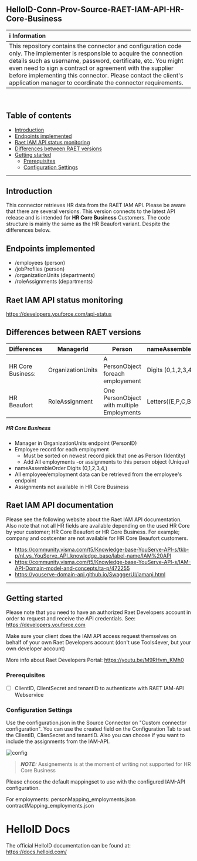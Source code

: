 ## HelloID-Conn-Prov-Source-RAET-IAM-API-HR-Core-Business

| :information_source: Information |
|:---------------------------|
| This repository contains the connector and configuration code only. The implementer is responsible to acquire the connection details such as username, password, certificate, etc. You might even need to sign a contract or agreement with the supplier before implementing this connector. Please contact the client's application manager to coordinate the connector requirements.       |

<br />

## Table of contents
- [Introduction](#Introduction)
- [Endpoints implemented](#Endpoints-implemented)
- [Raet IAM API status monitoring](#Raet-IAM-API-status-monitoring)
- [Differences between RAET versions](#Differences-RAET-between-versions)
- [Getting started](#Getting-started)
  + [Prerequisites](#Prerequisites)
  + [Configuration Settings](#Configuration-Settings)
  
---

## Introduction

This connector retrieves HR data from the RAET IAM API. Please be aware that there are several versions. This version connects to the latest API release and is intended for **HR Core Business** Customers. The code structure is mainly the same as the HR Beaufort variant. Despite the differences below.


## Endpoints implemented

- /employees  (person)
- /jobProfiles (person)
- /organizationUnits (departments)
- /roleAssignments (departments)

## Raet IAM API status monitoring
https://developers.youforce.com/api-status

## Differences between RAET versions
|  Differences | ManagerId  |  Person | nameAssembleOrder  | Assignments |
|---|---|---|---|---|
| HR Core Business:   |OrganizationUnits      |  A PersonObject foreach employement    |  Digits (0,1,2,3,4,)     | Not Supported  |
| HR Beaufort  | RoleAssignment        | One PersonObject with multiple Employments  | Letters((E,P,C,B,D)     | Available  |


##### HR Core Business
- Manager in OrganizationUnits endpoint (PersonID)
- Employee record for each employment
  - Must be sorted on newest record pick that one as Person (Identity)
  - Add All employments -or assignments to this person object (Unique)
 - nameAssembleOrder   Digits (0,1,2,3,4,)
 - All employee/employment data can be retrieved from the employee's endpoint
 - Assignments not available in HR Core Business 


## Raet IAM API documentation
Please see the following website about the Raet IAM API documentation. Also note that not all HR fields are available depending on the used HR Core by your customer; HR Core Beaufort or HR Core Business. For example; company and costcenter are not available for HR Core Beaufort customers.
- https://community.visma.com/t5/Knowledge-base-YouServe-API-s/tkb-p/nl_ys_YouServe_API_knowledge_base/label-name/IAM%20API
- https://community.visma.com/t5/Knowledge-base-YouServe-API-s/IAM-API-Domain-model-and-concepts/ta-p/472255
- https://youserve-domain-api.github.io/SwaggerUI/iamapi.html

---

## Getting started
Please note that you need to have an authorized Raet Developers account in order to request and receive the API credentials. See: https://developers.youforce.com

Make sure your client does the IAM API access request themselves on behalf of your own Raet Developers account (don't use Tools4ever, but your own developer account)

More info about Raet Developers Portal: https://youtu.be/M9RHvm_KMh0

### Prerequisites
 - [ ] ClientID, ClientSecret and tenantID to authenticate with RAET IAM-API Webservice


### Configuration Settings
Use the configuration.json in the Source Connector on "Custom connector configuration". You can use the created field on the Configuration Tab to set the ClientID, ClienSecret and tenantID. Also you can choose if you want to include the assignments from the IAM-API.

![config](https://user-images.githubusercontent.com/67468224/110907438-ad492e80-830d-11eb-9507-7b7a61fe2b0d.jpg)

> **_NOTE:_**  Assignements is at the moment of writing not supported for HR Core Business

Please choose the default mappingset to use with the configured IAM-API configuration.

For employments:
personMapping_employments.json
contractMapping_employments.json

# HelloID Docs
The official HelloID documentation can be found at: https://docs.helloid.com/
